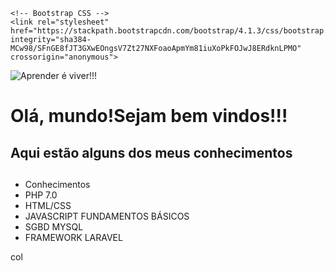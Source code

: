 
<!DOCTYPE html>
<html lang="pt-br">
  <head>
    <!-- Meta tags Obrigatórias -->
    <meta charset="utf-8">
    <meta name="viewport" content="width=device-width, initial-scale=1, shrink-to-fit=no">

    <!-- Bootstrap CSS -->
    <link rel="stylesheet" href="https://stackpath.bootstrapcdn.com/bootstrap/4.1.3/css/bootstrap.min.css" integrity="sha384-    MCw98/SFnGE8fJT3GXwEOngsV7Zt27NXFoaoApmYm81iuXoPkFOJwJ8ERdknLPMO" crossorigin="anonymous">
  </head>
  <body>
      <div class="container">
      <div class="media">
          <img src="Michael365-Soares\img\20181003_090259.jpg" alt="Aprender é viver!!!">
        <div class="media-body">
            <h1>Olá, mundo!Sejam bem vindos!!!</h1>
            <h2>Aqui estão alguns dos meus conhecimentos<h2>
        </div>
        <div class="row">
          <div class="col">
            <ul class="list-group">
              <li class="list-group-item active">Conhecimentos</li>
              <li class="list-group-item">PHP 7.0</li>
              <li class="list-group-item">HTML/CSS</li>
              <li class="list-group-item">JAVASCRIPT FUNDAMENTOS BÁSICOS</li>
              <li class="list-group-item">SGBD MYSQL</li>
              <li class="list-group-item">FRAMEWORK LARAVEL</li>
            </ul>
          </div>
          <div class="col">col</div>
          <div class="w-100"></div>
      </div>
      </div>
      </div>
  </body>
</html>
